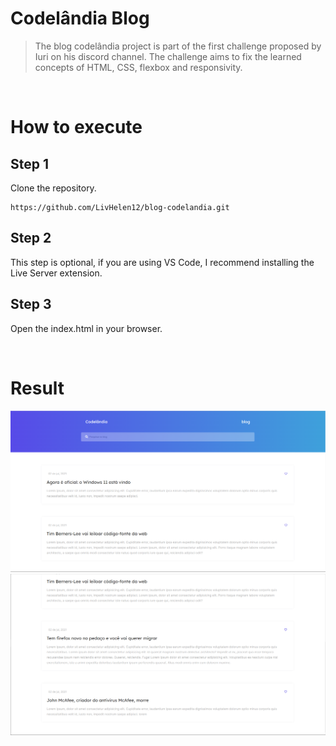 # Codelândia Blog

> The blog codelândia project is part of the first challenge proposed by Iuri on his discord channel. The challenge aims to fix the learned concepts of HTML, CSS, flexbox and responsivity.

<br/>

# How to execute

## Step 1

Clone the repository.
```
https://github.com/LivHelen12/blog-codelandia.git
```

## Step 2

This step is optional, if you are using VS Code, I recommend installing the Live Server extension.

## Step 3

Open the index.html in your browser.

<br/>

# Result

![Screenshot one](images/screenshot_01.png)
![Screenshot one](images/screenshot_02.png)
